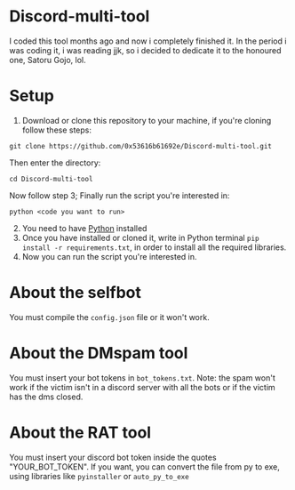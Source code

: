 # Discord-multi-tool
I coded this tool months ago and now i completely finished it. In the period i was coding it, i was reading jjk, so i decided to dedicate it to the honoured one, Satoru Gojo, lol.
# Setup
1. Download or clone this repository to your machine, if you're cloning follow these steps:
```shell
git clone https://github.com/0x53616b61692e/Discord-multi-tool.git
```
   Then enter the directory:
```shell
cd Discord-multi-tool
```
   Now follow step 3;
   Finally run the script you're interested in:
```shell
python <code you want to run>
```
2. You need to have [Python](https://www.python.org/) installed 
3. Once you have installed or cloned it, write in Python terminal `pip install -r requirements.txt`, in order to install all the required libraries.
4. Now you can run the script you're interested in.
# About the selfbot
You must compile the `config.json` file or it won't work.
# About the DMspam tool
You must insert your bot tokens in `bot_tokens.txt`. 
Note: the spam won't work if the victim isn't in a discord server with all the bots or if the victim has the dms closed.
# About the RAT tool
You must insert your discord bot token inside the quotes "YOUR_BOT_TOKEN". 
If you want, you can convert the file from py to exe, using libraries like `pyinstaller` or `auto_py_to_exe`

